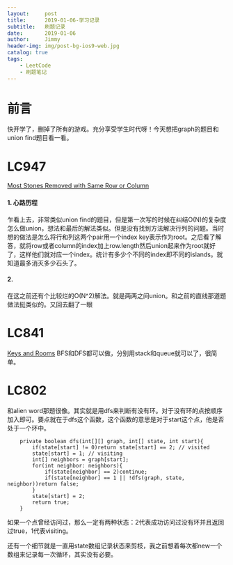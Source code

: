 ```yaml
---
layout:     post
title:      2019-01-06-学习记录
subtitle:   刷题记录
date:       2019-01-06
author:     Jimmy
header-img: img/post-bg-ios9-web.jpg
catalog: true
tags:
    - LeetCode
    - 刷题笔记
---
```


# 前言
快开学了，删掉了所有的游戏。充分享受学生时代呀！今天想把graph的题目和union find题目看一看。

# LC947
[Most Stones Removed with Same Row or Column](https://leetcode.com/problems/most-stones-removed-with-same-row-or-column/)

#### 1. 心路历程
乍看上去，非常类似union find的题目，但是第一次写的时候在纠结O(N)的复杂度怎么做union，想法和最后的解法类似。但是没有找到方法解决行列的问题。当时想的做法是怎么将行和列这两个pair用一个index key表示作为root。之后看了解答，就将row或者column的index加上row.length然后union起来作为root就好了，这样他们就对应一个index。统计有多少个不同的index即不同的islands。就知道最多消灭多少石头了。
#### 2. 
在这之前还有个比较烂的O(N^2)解法。就是两两之间union。和之前的直线那道题做法挺类似的。又回去翻了一眼


# LC841
[Keys and Rooms](https://leetcode.com/problems/keys-and-rooms/)
BFS和DFS都可以做，分别用stack和queue就可以了，很简单。


# LC802
和alien word那题很像。其实就是用dfs来判断有没有环。对于没有环的点按顺序加入即可。要点就在于dfs这个函数，这个函数的意思是对于start这个点，他是否处于一个环中。
```
    private boolean dfs(int[][] graph, int[] state, int start){
        if(state[start] != 0)return state[start] == 2; // visited
        state[start] = 1; // visiting
        int[] neighbors = graph[start];
        for(int neighbor: neighbors){
            if(state[neighbor] == 2)continue;
            if(state[neighbor] == 1 || !dfs(graph, state, neighbor))return false;
        }
        state[start] = 2;
        return true;
    }
```
如果一个点曾经访问过，那么一定有两种状态：2代表成功访问过没有环并且返回过true，1代表visiting。

还有一个细节就是一直用state数组记录状态来剪枝，我之前想着每次都new一个数组来记录每一次循环，其实没有必要。
